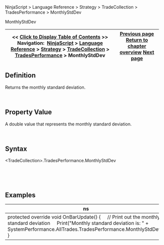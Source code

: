 ﻿


NinjaScript \> Language Reference \> Strategy \> TradeCollection \> TradesPerformance \> MonthlyStdDev






















MonthlyStdDev







| \<\< [Click to Display Table of Contents](monthlystddev.md) \>\> **Navigation:**     [NinjaScript](ninjascript-1.md) \> [Language Reference](language_reference_wip-1.md) \> [Strategy](strategy-1.md) \> [TradeCollection](tradecollection-1.md) \> [TradesPerformance](tradesperformance-1.md) \> MonthlyStdDev | [Previous page](maxtimetorecover-1.md) [Return to chapter overview](tradesperformance-1.md) [Next page](monthlyulcer-1.md) |
| --- | --- |











## Definition


Returns the monthly standard deviation.


 


## Property Value


A double value that represents the monthly standard deviation.


 


## Syntax
\<TradeCollection\>.TradesPerformance.MonthlyStdDev


 


 


## 


## Examples




| ns |
| --- |
| protected override void OnBarUpdate() {      // Print out the monthly standard deviation      Print("Monthly standard deviation is: " \+ SystemPerformance.AllTrades.TradesPerformance.MonthlyStdDev); } |









